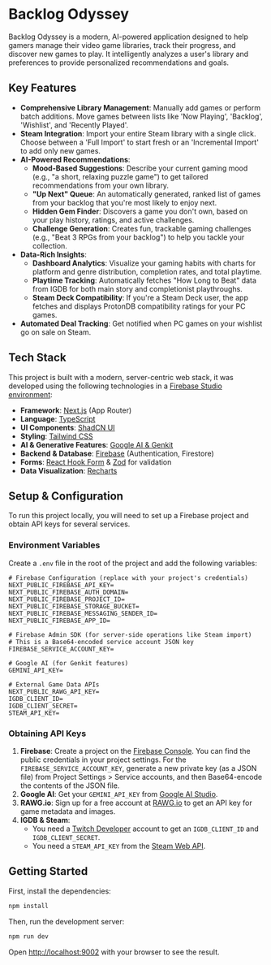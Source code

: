 # Backlog Odyssey

Backlog Odyssey is a modern, AI-powered application designed to help gamers manage their video game libraries, track their progress, and discover new games to play. It intelligently analyzes a user's library and preferences to provide personalized recommendations and goals.

## Key Features

- **Comprehensive Library Management**: Manually add games or perform batch additions. Move games between lists like 'Now Playing', 'Backlog', 'Wishlist', and 'Recently Played'.
- **Steam Integration**: Import your entire Steam library with a single click. Choose between a 'Full Import' to start fresh or an 'Incremental Import' to add only new games.
- **AI-Powered Recommendations**:
  - **Mood-Based Suggestions**: Describe your current gaming mood (e.g., "a short, relaxing puzzle game") to get tailored recommendations from your own library.
  - **"Up Next" Queue**: An automatically generated, ranked list of games from your backlog that you're most likely to enjoy next.
  - **Hidden Gem Finder**: Discovers a game you don't own, based on your play history, ratings, and active challenges.
  - **Challenge Generation**: Creates fun, trackable gaming challenges (e.g., "Beat 3 RPGs from your backlog") to help you tackle your collection.
- **Data-Rich Insights**:
  - **Dashboard Analytics**: Visualize your gaming habits with charts for platform and genre distribution, completion rates, and total playtime.
  - **Playtime Tracking**: Automatically fetches "How Long to Beat" data from IGDB for both main story and completionist playthroughs.
  - **Steam Deck Compatibility**: If you're a Steam Deck user, the app fetches and displays ProtonDB compatibility ratings for your PC games.
- **Automated Deal Tracking**: Get notified when PC games on your wishlist go on sale on Steam.

## Tech Stack

This project is built with a modern, server-centric web stack, it was developed using the following technologies in a [Firebase Studio environment](https://studio.firebase.google.com/):

- **Framework**: [Next.js](https://nextjs.org/) (App Router)
- **Language**: [TypeScript](https://www.typescriptlang.org/)
- **UI Components**: [ShadCN UI](https://ui.shadcn.com/)
- **Styling**: [Tailwind CSS](https://tailwindcss.com/)
- **AI & Generative Features**: [Google AI & Genkit](https://firebase.google.com/docs/genkit)
- **Backend & Database**: [Firebase](https://firebase.google.com/) (Authentication, Firestore)
- **Forms**: [React Hook Form](https://react-hook-form.com/) & [Zod](https://zod.dev/) for validation
- **Data Visualization**: [Recharts](https://recharts.org/)

## Setup & Configuration

To run this project locally, you will need to set up a Firebase project and obtain API keys for several services.

### Environment Variables

Create a `.env` file in the root of the project and add the following variables:

```plaintext
# Firebase Configuration (replace with your project's credentials)
NEXT_PUBLIC_FIREBASE_API_KEY=
NEXT_PUBLIC_FIREBASE_AUTH_DOMAIN=
NEXT_PUBLIC_FIREBASE_PROJECT_ID=
NEXT_PUBLIC_FIREBASE_STORAGE_BUCKET=
NEXT_PUBLIC_FIREBASE_MESSAGING_SENDER_ID=
NEXT_PUBLIC_FIREBASE_APP_ID=

# Firebase Admin SDK (for server-side operations like Steam import)
# This is a Base64-encoded service account JSON key
FIREBASE_SERVICE_ACCOUNT_KEY=

# Google AI (for Genkit features)
GEMINI_API_KEY=

# External Game Data APIs
NEXT_PUBLIC_RAWG_API_KEY=
IGDB_CLIENT_ID=
IGDB_CLIENT_SECRET=
STEAM_API_KEY=
```

### Obtaining API Keys

1.  **Firebase**: Create a project on the [Firebase Console](https://console.firebase.google.com/). You can find the public credentials in your project settings. For the `FIREBASE_SERVICE_ACCOUNT_KEY`, generate a new private key (as a JSON file) from Project Settings > Service accounts, and then Base64-encode the contents of the JSON file.
2.  **Google AI**: Get your `GEMINI_API_KEY` from [Google AI Studio](https://aistudio.google.com/app/apikey).
3.  **RAWG.io**: Sign up for a free account at [RAWG.io](https://rawg.io/apidocs) to get an API key for game metadata and images.
4.  **IGDB & Steam**:
    - You need a [Twitch Developer](https://dev.twitch.tv/) account to get an `IGDB_CLIENT_ID` and `IGDB_CLIENT_SECRET`.
    - You need a `STEAM_API_KEY` from the [Steam Web API](https://steamcommunity.com/dev/apikey).

## Getting Started

First, install the dependencies:

```bash
npm install
```

Then, run the development server:

```bash
npm run dev
```

Open [http://localhost:9002](http://localhost:9002) with your browser to see the result.
```